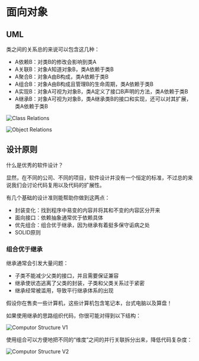 # 面向对象



## UML

类之间的关系总的来说可以包含这几种：

* A依赖B：对类B的修改会影响到类A
* A关联B：对象A知道对象B，类A依赖于类B
* A聚合B：对象A由B构成，类A依赖于类B
* A组合B：对象A由B构成且管理B的生命周期，类A依赖于类B
* A实现B：对象A可视为对象B，类A定义了接口B声明的方法，类A依赖于类B
* A继承B：对象A可视为对象B，类A继承类B的接口和实现，还可以对其扩展，类A依赖于类B

![[Class Relations](https://www.processon.com/diagraming/614de5c01efad403f3727f1c)](https://mgear-image.oss-cn-shanghai.aliyuncs.com/image/other/b3612320-5822-48fc-8041-ead5c269f8e5.svg)

![[Object Relations](https://www.processon.com/diagraming/614df346e0b34d7b34328c22)](https://mgear-image.oss-cn-shanghai.aliyuncs.com/image/other/cff33e77-e9aa-48eb-ae0d-01dd1561abd0.svg)

## 设计原则

什么是优秀的软件设计？

显然，在不同的公司、不同的项目，软件设计并没有一个恒定的标准，不过总的来说我们会讨论代码复用以及代码的扩展性。

有几个基础的设计准则能帮助你做到这两点：

* 封装变化：找到程序中易变的内容并将其和不变的内容区分开来
* 面向接口：依赖抽象通常优于依赖具体
* 优先组合：组合优于继承，因为继承有着挺多保守诟病之处
* SOLID原则

### 组合优于继承

继承通常会引发大量问题：

* 子类不能减少父类的接口，并且需要保证兼容
* 继承使状态逃离了父类的封装，子类和父类关系过于紧密
* 继承经常被滥用，导致平行继承体系的出现

假设你在售卖一些计算机，这些计算机包含笔记本，台式电脑以及算盘！

如果使用继承的思路组织代码，你很可能对得到以下结构：

![[Computor Structure V1](https://www.processon.com/diagraming/614e0c510791290c0c424dc2)](https://mgear-image.oss-cn-shanghai.aliyuncs.com/image/other/348faf14-874b-410d-b4b9-ff00b04ab14e.svg)

使用组合可以方便地把不同的“维度”之间的并行关联拆分出来，降低代码复杂度：

![[Computor Structure V2](https://www.processon.com/diagraming/614e080b637689481b658be2)](https://mgear-image.oss-cn-shanghai.aliyuncs.com/image/other/6cbffe1a-8efd-4de6-9ed3-bfef8392bab5.svg)

